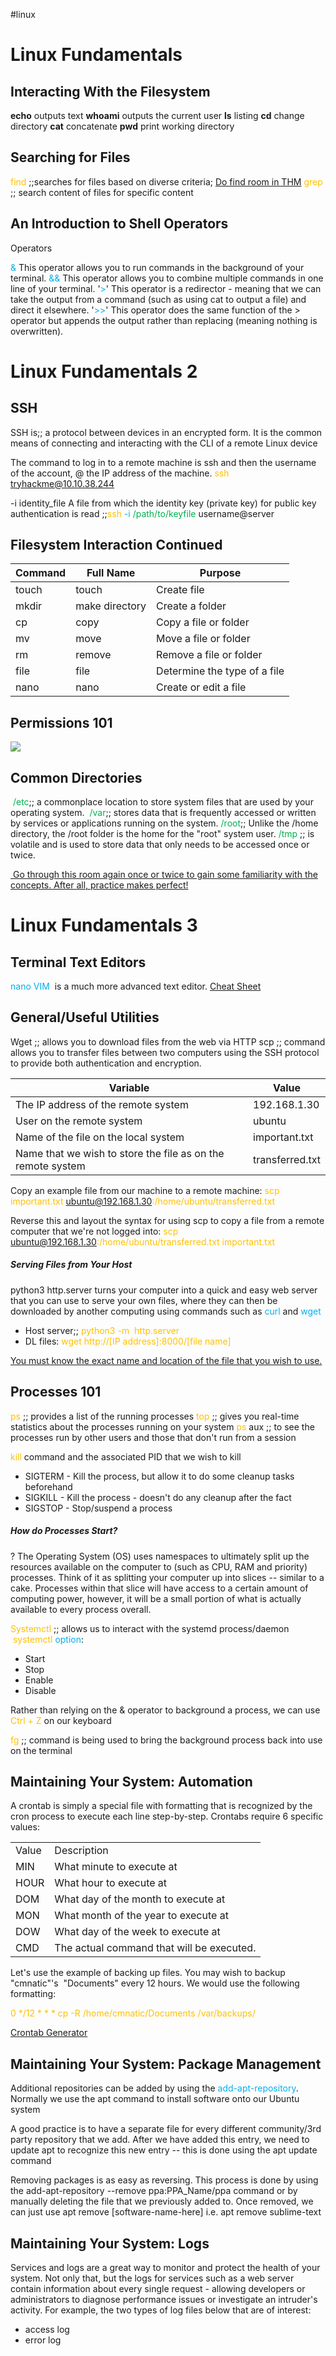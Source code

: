 #linux
# Linux Fundamentals

## Interacting With the Filesystem
**echo** outputs text
**whoami** outputs the current user
**ls** listing
**cd** change directory
**cat**  concatenate
**pwd**  print working directory

## Searching for Files

<span style="color:rgb(255, 192, 0)">find</span> ;;searches for files based on diverse criteria; <u>Do find room in THM</u>
<span style="color:rgb(255, 192, 0)">grep</span> ;; search content of files for specific content
## An Introduction to Shell Operators 

Operators

<span style="color:rgb(0, 176, 240)">&</span> This operator allows you to run commands in the background of your terminal.
<span style="color:rgb(0, 176, 240)">&&</span> This operator allows you to combine multiple commands in one line of your terminal.
'<span style="color:rgb(0, 176, 240)">></span>' This operator is a redirector - meaning that we can take the output from a command (such as using cat to output a file) and direct it elsewhere.
 '<span style="color:rgb(0, 176, 240)">>></span>' This operator does the same function of the > operator but appends the output rather than replacing (meaning nothing is overwritten).

# Linux Fundamentals 2

## SSH
SSH is;; a protocol between devices in an encrypted form. It is the common means of connecting and interacting with the CLI of a remote Linux device

The command to log in to a remote machine is ssh and then the username of the account, @ the IP address of the machine.<span style="color:rgb(255, 192, 0)"> ssh tryhackme@10.10.38.244</span> 

-i identity_file A file from which the identity key (private key) for public key authentication is read ;;<span style="color:rgb(255, 192, 0)">ssh</span> <span style="color:rgb(0, 176, 240)">-i</span> <span style="color:rgb(0, 176, 80)">/path/to/keyfile</span> username@server
## Filesystem Interaction Continued


| Command | Full Name      | Purpose                      |
| ------- | -------------- | ---------------------------- |
| touch   | touch          | Create file                  |
| mkdir   | make directory | Create a folder              |
| cp      | copy           | Copy a file or folder        |
| mv      | move           | Move a file or folder        |
| rm      | remove         | Remove a file or folder      |
| file    | file           | Determine the type of a file |
| nano    | nano           | Create or edit a file        |

## Permissions 101 

![](https://lh7-rt.googleusercontent.com/docsz/AD_4nXdnHaFWoYM2eBj-I5Q2PMfcdAfwJfRmtLLGLQEusH0wg1czENlpo7xk8a-geypFu-qk09Ic27Rr1pLHBdQbNhttVMF7O4C997X98A_at5GJSCRF28UsmXI-fSiQzbGqPZFmk9-vGujwN50qxmbwa7cTAMAc?key=TfE_5MxENIjRvhHpOZCQ2w)

  
## Common Directories
<span style="color:rgb(0, 176, 80)"> /etc</span>;; a commonplace location to store system files that are used by your operating system. 
<span style="color:rgb(0, 176, 80)">/var</span>;; stores data that is frequently accessed or written by services or applications running on the system.
<span style="color:rgb(0, 176, 80)">/root</span>;; Unlike the /home directory, the /root folder is the home for the "root" system user.
<span style="color:rgb(0, 176, 80)">/tmp </span>;; is volatile and is used to store data that only needs to be accessed once or twice.

<u> Go through this room again once or twice to gain some familiarity with the concepts. After all, practice makes perfect! </u>

# Linux Fundamentals 3

## Terminal Text Editors

<span style="color:rgb(0, 176, 240)">nano</span>
<span style="color:rgb(0, 176, 240)">VIM</span>  is a much more advanced text editor. [Cheat Sheet](https://vim.rtorr.com/)
## General/Useful Utilities

Wget ;; allows you to download files from the web via HTTP
scp ;; command allows you to transfer files between two computers using the SSH protocol to provide both authentication and encryption.

| Variable                                                    | Value           |
| ----------------------------------------------------------- | --------------- |
| The IP address of the remote system                         | 192.168.1.30    |
| User on the remote system                                   | ubuntu          |
| Name of the file on the local system                        | important.txt   |
| Name that we wish to store the file as on the remote system | transferred.txt |
Copy an example file from our machine to a remote machine:
<span style="color:rgb(255, 192, 0)">scp important.txt ubuntu@192.168.1.30:/home/ubuntu/transferred.txt</span>

Reverse this and layout the syntax for using scp to copy a file from a remote computer that we're not logged into:
<span style="color:rgb(255, 192, 0)">scp ubuntu@192.168.1.30:/home/ubuntu/transferred.txt important.txt </span>

##### Serving Files from Your Host

python3 http.server turns your computer into a quick and easy web server that you can use to serve your own files,  where they can then be downloaded by another computing using commands such as <span style="color:rgb(0, 176, 240)">curl</span> and <span style="color:rgb(0, 176, 240)">wget</span>

- Host server;; <span style="color:rgb(255, 192, 0)">python3 -m  http.server</span>
- DL files: <span style="color:rgb(255, 192, 0)">wget http://[IP address]:8000/[file name]</span>

<u>You must know the exact name and location of the file that you wish to use.</u>

## Processes 101

<span style="color:rgb(255, 192, 0)">ps</span> ;; provides a list of the running processes
<span style="color:rgb(255, 192, 0)">top</span> ;; gives you real-time statistics about the processes running on your system
<span style="color:rgb(255, 192, 0)">ps</span> aux ;; to see the processes run by other users and those that don't run from a session 

<span style="color:rgb(255, 192, 0)">kill</span> command and the associated PID that we wish to kill
- SIGTERM - Kill the process, but allow it to do some cleanup tasks beforehand
- SIGKILL - Kill the process - doesn't do any cleanup after the fact
- SIGSTOP - Stop/suspend a process

##### How do Processes Start?
?
The Operating System (OS) uses namespaces to ultimately split up the resources available on the computer to (such as CPU, RAM and priority) processes. Think of it as splitting your computer up into slices -- similar to a cake. Processes within that slice will have access to a certain amount of computing power, however, it will be a small portion of what is actually available to every process overall.

<span style="color:rgb(255, 192, 0)">Systemctl</span> ;; allows us to interact with the systemd process/daemon  <span style="color:rgb(255, 192, 0)">systemctl</span> <span style="color:rgb(0, 176, 240)">option</span>:

- Start
- Stop
- Enable
- Disable

Rather than relying on the & operator to background a process, we can use <span style="color:rgb(255, 192, 0)">Ctrl + Z </span>on our keyboard

<span style="color:rgb(255, 192, 0)">fg</span> ;; command is being used to bring the background process back into use on the terminal

## Maintaining Your System: Automation

A crontab is simply a special file with formatting that is recognized by the cron process to execute each line step-by-step. Crontabs require 6 specific values:

|   |   |
|---|---|
|Value|Description|
|MIN|What minute to execute at|
|HOUR|What hour to execute at|
|DOM|What day of the month to execute at|
|MON|What month of the year to execute at|
|DOW|What day of the week to execute at|
|CMD|The actual command that will be executed.|

Let's use the example of backing up files. You may wish to backup "cmnatic"'s  "Documents" every 12 hours. We would use the following formatting: 

<span style="color:rgb(255, 192, 0)">0 */12 * * * cp -R /home/cmnatic/Documents /var/backups/</span>

[Crontab Generator](https://crontab-generator.org/) 

## Maintaining Your System: Package Management

Additional repositories can be added by using the <span style="color:rgb(0, 176, 240)">add-apt-repository</span>. Normally we use the apt command to install software onto our Ubuntu system

A good practice is to have a separate file for every different community/3rd party repository that we add. After we have added this entry, we need to update apt to recognize this new entry -- this is done using the apt update command

Removing packages is as easy as reversing. This process is done by using the add-apt-repository --remove ppa:PPA_Name/ppa command or by manually deleting the file that we previously added to. Once removed, we can just use apt remove [software-name-here] i.e. apt remove sublime-text
 
## Maintaining Your System: Logs

Services and logs are a great way to monitor and protect the health of your system. Not only that, but the logs for services such as a web server contain information about every single request - allowing developers or administrators to diagnose performance issues or investigate an intruder's activity. For example, the two types of log files below that are of interest:

- access log
- error log
